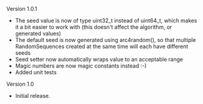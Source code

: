 Version 1.0.1

- The seed value is now of type uint32_t instead of uint64_t, which makes it a bit easier to work with (this doesn't affect the algorithm, or generated values)
- The default seed is now generated using arc4random(), so that multiple RandomSequences created at the same time will each have different seeds
- Seed setter now automatically wraps value to an acceptable range
- Magic numbers are now magic constants instead :-)
- Added unit tests

Version 1.0

- Initial release.